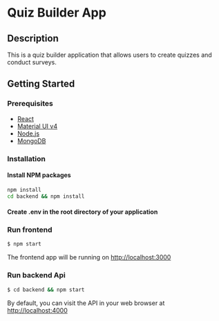 # Quiz Builder App

## Description

This is a quiz builder application that allows users to create quizzes and conduct surveys.

## Getting Started

### Prerequisites

- [React](https://reactjs.org/)
- [Material UI v4](https://v4.mui.com/)
- [Node.js](https://nodejs.org)
- [MongoDB](https://www.mongodb.com)

### Installation

#### Install NPM packages

```bash
npm install
cd backend && npm install
```

#### Create .env in the root directory of your application

### Run frontend

```bash
$ npm start
```

The frontend app will be running on [http://localhost:3000](http://localhost:3000)

### Run backend Api

```bash
$ cd backend && npm start
```

By default, you can visit the API in your web browser at [http://localhost:4000](http://localhost:4000)
